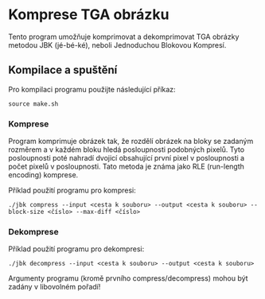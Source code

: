 # Komprese TGA obrázku

Tento program umožňuje komprimovat a dekomprimovat TGA obrázky metodou JBK (jé-bé-ké), neboli Jednoduchou Blokovou Kompresí.

## Kompilace a spuštění

Pro kompilaci programu použijte následující příkaz:

`source make.sh`

### Komprese

Program komprimuje obrázek tak, že rozdělí obrázek na bloky se zadaným rozměrem a v každém bloku hledá posloupnosti podobných pixelů. Tyto posloupnosti poté nahradí dvojicí obsahující první pixel v posloupnosti a počet pixelů v posloupnosti. Tato metoda je známa jako RLE (run-length encoding) komprese.

Příklad použití programu pro kompresi:

`./jbk compress --input <cesta k souboru> --output <cesta k souboru> --block-size <číslo> --max-diff <číslo>`


###  Dekomprese

Příklad použití programu pro dekompresi:

`./jbk decompress --input <cesta k souboru> --output <cesta k souboru>`


Argumenty programu (kromě prvního compress/decompress) mohou být zadány v libovolném pořadí!









